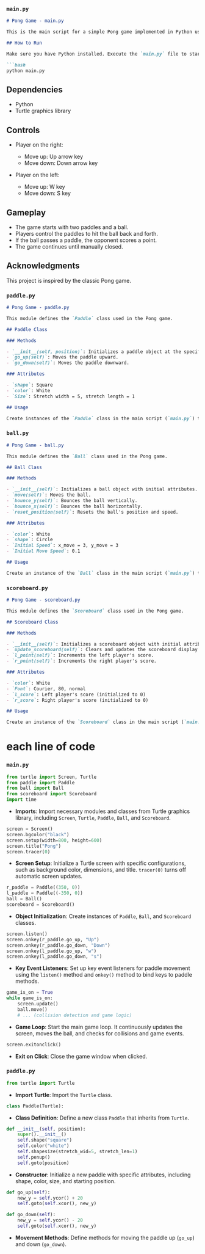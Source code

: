 
### `main.py`

```markdown
# Pong Game - main.py

This is the main script for a simple Pong game implemented in Python using the Turtle graphics library.

## How to Run

Make sure you have Python installed. Execute the `main.py` file to start the game.

```bash
python main.py
```

## Dependencies

- Python
- Turtle graphics library

## Controls

- Player on the right:
  - Move up: Up arrow key
  - Move down: Down arrow key

- Player on the left:
  - Move up: W key
  - Move down: S key

## Gameplay

- The game starts with two paddles and a ball.
- Players control the paddles to hit the ball back and forth.
- If the ball passes a paddle, the opponent scores a point.
- The game continues until manually closed.

## Acknowledgments

This project is inspired by the classic Pong game.


### `paddle.py`

```markdown
# Pong Game - paddle.py

This module defines the `Paddle` class used in the Pong game.

## Paddle Class

### Methods

- `__init__(self, position)`: Initializes a paddle object at the specified position.
- `go_up(self)`: Moves the paddle upward.
- `go_down(self)`: Moves the paddle downward.

### Attributes

- `shape`: Square
- `color`: White
- `Size`: Stretch width = 5, stretch length = 1

## Usage

Create instances of the `Paddle` class in the main script (`main.py`) to represent the left and right paddles.

```

### `ball.py`

```markdown
# Pong Game - ball.py

This module defines the `Ball` class used in the Pong game.

## Ball Class

### Methods

- `__init__(self)`: Initializes a ball object with initial attributes.
- `move(self)`: Moves the ball.
- `bounce_y(self)`: Bounces the ball vertically.
- `bounce_x(self)`: Bounces the ball horizontally.
- `reset_position(self)`: Resets the ball's position and speed.

### Attributes

- `color`: White
- `shape`: Circle
- `Initial Speed`: x_move = 3, y_move = 3
- `Initial Move Speed`: 0.1

## Usage

Create an instance of the `Ball` class in the main script (`main.py`) to represent the game ball.

```
### `scoreboard.py`

```markdown
# Pong Game - scoreboard.py

This module defines the `Scoreboard` class used in the Pong game.

## Scoreboard Class

### Methods

- `__init__(self)`: Initializes a scoreboard object with initial attributes.
- `update_scoreboard(self)`: Clears and updates the scoreboard display.
- `l_point(self)`: Increments the left player's score.
- `r_point(self)`: Increments the right player's score.

### Attributes

- `color`: White
- `Font`: Courier, 80, normal
- `l_score`: Left player's score (initialized to 0)
- `r_score`: Right player's score (initialized to 0)

## Usage

Create an instance of the `Scoreboard` class in the main script (`main.py`) to keep track of scores.

```
# each line of code 

### `main.py`

```python
from turtle import Screen, Turtle
from paddle import Paddle
from ball import Ball
from scoreboard import Scoreboard
import time
```

- **Imports**: Import necessary modules and classes from Turtle graphics library, including `Screen`, `Turtle`, `Paddle`, `Ball`, and `Scoreboard`.

```python
screen = Screen()
screen.bgcolor("black")
screen.setup(width=800, height=600)
screen.title("Pong")
screen.tracer(0)
```

- **Screen Setup**: Initialize a Turtle screen with specific configurations, such as background color, dimensions, and title. `tracer(0)` turns off automatic screen updates.

```python
r_paddle = Paddle((350, 0))
l_paddle = Paddle((-350, 0))
ball = Ball()
scoreboard = Scoreboard()
```

- **Object Initialization**: Create instances of `Paddle`, `Ball`, and `Scoreboard` classes.

```python
screen.listen()
screen.onkey(r_paddle.go_up, "Up")
screen.onkey(r_paddle.go_down, "Down")
screen.onkey(l_paddle.go_up, "w")
screen.onkey(l_paddle.go_down, "s")
```

- **Key Event Listeners**: Set up key event listeners for paddle movement using the `listen()` method and `onkey()` method to bind keys to paddle methods.

```python
game_is_on = True
while game_is_on:
    screen.update()
    ball.move()
    # ... (collision detection and game logic)
```

- **Game Loop**: Start the main game loop. It continuously updates the screen, moves the ball, and checks for collisions and game events.

```python
screen.exitonclick()
```

- **Exit on Click**: Close the game window when clicked.

### `paddle.py`

```python
from turtle import Turtle
```

- **Import Turtle**: Import the `Turtle` class.

```python
class Paddle(Turtle):
```

- **Class Definition**: Define a new class `Paddle` that inherits from `Turtle`.

```python
def __init__(self, position):
    super().__init__()
    self.shape("square")
    self.color("white")
    self.shapesize(stretch_wid=5, stretch_len=1)
    self.penup()
    self.goto(position)
```

- **Constructor**: Initialize a new paddle with specific attributes, including shape, color, size, and starting position.

```python
def go_up(self):
    new_y = self.ycor() + 20
    self.goto(self.xcor(), new_y)

def go_down(self):
    new_y = self.ycor() - 20
    self.goto(self.xcor(), new_y)
```

- **Movement Methods**: Define methods for moving the paddle up (`go_up`) and down (`go_down`).


